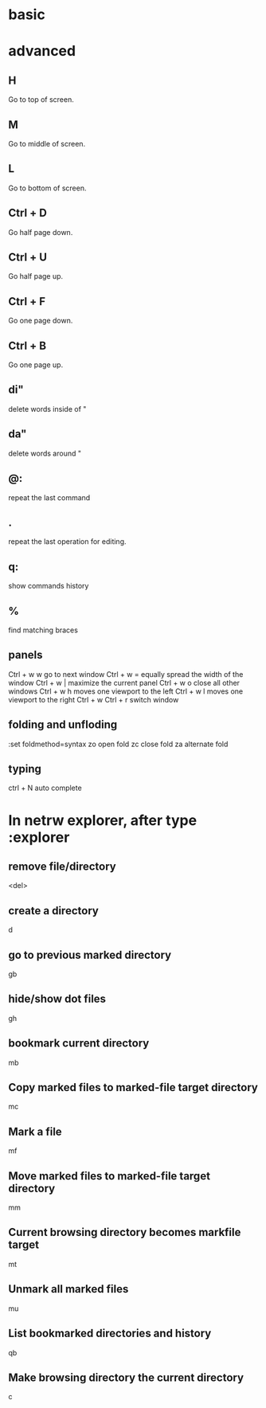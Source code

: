 # basic

# advanced

## H
Go to top of screen.
## M
Go to middle of screen.
## L
Go to bottom of screen.

## Ctrl + D
Go half page down.
## Ctrl + U
Go half page up.
## Ctrl + F
Go one page down.
## Ctrl + B
Go one page up.

## di"
delete words inside of "
## da"
delete words around "
## @:
repeat the last command
## .
repeat the last operation for editing.
## q:
show commands history

## %
find matching braces

## panels
Ctrl + w w go to next window
Ctrl + w = equally spread the width of the window
Ctrl + w | maximize the current panel
Ctrl + w o close all other windows
Ctrl + w h moves one viewport to the left
Ctrl + w l moves one viewport to the right
Ctrl + w Ctrl + r switch window

## folding and  unfloding
:set foldmethod=syntax
zo open fold
zc close fold
za alternate fold

## typing
ctrl + N auto complete

# In netrw explorer, after type :explorer
## remove file/directory
\<del\>
## create a directory
d
## go to previous marked directory
gb
## hide/show dot files
gh
## bookmark current directory
mb
## Copy marked files to marked-file target directory
mc
## Mark a file
mf
## Move marked files to marked-file target directory
mm
## Current browsing directory becomes markfile target
mt
## Unmark all marked files
mu
## List bookmarked directories and history
qb
## Make browsing directory the current directory
c
